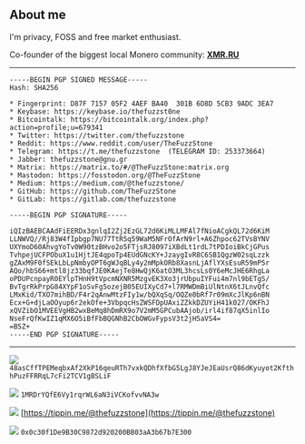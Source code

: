 ## About me

I'm privacy, FOSS and free market enthusiast. 

Co-founder of the biggest local Monero community: [**XMR.RU**](https://xmr.ru/)

---

```
-----BEGIN PGP SIGNED MESSAGE-----
Hash: SHA256

* Fingerprint: D87F 7157 05F2 4AEF BA40  301B 6D8D 5CB3 9ADC 3EA7
* Keybase: https://keybase.io/thefuzzst0ne
* Bitcointalk: https://bitcointalk.org/index.php?action=profile;u=679341
* Twitter: https://twitter.com/thefuzzstone
* Reddit: https://www.reddit.com/user/TheFuzzStone
* Telegram: https://t.me/thefuzzstone  (TELEGRAM ID: 253373664)
* Jabber: thefuzzstone@gnu.gr
* Matrix: https://matrix.to/#/@TheFuzzStone:matrix.org
* Mastodon: https://fosstodon.org/@TheFuzzStone
* Medium: https://medium.com/@thefuzzstone/
* GitHub: https://github.com/TheFuzzStone
* GitLab: https://gitlab.com/thefuzzstone

-----BEGIN PGP SIGNATURE-----

iQIzBAEBCAAdFiEERDx3gnlqI2Zj2EzGL72d6KiMLLMFAl7fNioACgkQL72d6KiM
LLNWVQ//Rj83W4fIpbgp7NU77TtR5q59WaM5NFrOfArN9rl+A6Zhpoc62TVsBYNV
UXYmoD60AhvgYoTv0W90tzBHvo2o5FTjsRJ8097iXBdLt1rdL7tPDIoiBkCjGPus
TvhpejUCFPObuX1u1HjtJE4qpoTp4EUdGNcKY+JzaygIvR8C6SB1QgzW02sqLzzk
gZAxM9F0fSEkLbLpNmbyOPT6gWJqBLy4y2mMpkORb8XasnLjAflYXsEsuR59mP5r
AQo/hbS66+mtl8jz33bqfJE0KAejTe8HwQjK6atO3ML3hcsLs0Y6eMcJHE6RhgLa
oPDUPcnpayR0EYlpTHnH9tVpcmNXNR5MzgvEK3Xo3jrUbpuIYFui4m7nl9bETgS/
BvTgrRkPrpG84XYpF1oSvFg5ozejB05EUIXyCd7+l7RMWDmBiUlNtnX6tJLnvQfc
LMxKid/TXO7mihBD/F4r2qAnwMtzFIy1w/bQXqSq/OQZe0bRf7r09mXcJlKp6nBN
Ecx+G+djLaOOyup6r2ekOfe+3VbpqcHsZWSFDpUAxiZZkkDZUYiH41k027/OKFhJ
xQVZibO1MVEEVgHB2wxBeMq8hDmRX9o7V2mM5GPCubAAjob/irl4if87qX5inlIo
NseFrQfKwIZ1qMX6O5iBfFbBQGNhB2CbOWGvFypsV3t2jH5aVS4=
=B5Z+
-----END PGP SIGNATURE-----

```


---


![](https://static.coinpaprika.com/storage/cdn/currency_images/112389.png)
`48asCffTPEMeqbxAf2XkP16qeuRTh7vxkQDhfXfbG5LgJ8YJeJEaUsrQ86dKyuyot2KfthhPuzFFRRqL7cFi2TCV1gBSLiF`

![](https://i.imgur.com/7i54Hnr.png)
`1MRDrYQfE6Vy1rqrWL6aN3iVCKofvvNA3w`

![](https://i.imgur.com/h2Tuewd.png) [https://tippin.me/@thefuzzstone](https://tippin.me/@thefuzzstone)

![](https://i.imgur.com/6tP3cz3.png)
`0x0c30f1De9B30C9872d920200BB03aA3b67b7E300`
